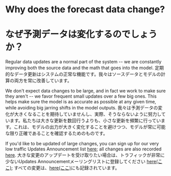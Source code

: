 # Why does the forecast data change?
# なぜ予測データは変化するのでしょうか？

Regular data updates are a normal part of the system -- we are constantly improving both the source data and the math that goes into the model.
定期的なデータ更新はシステムの正常な機能です。我々はソースデータとモデルの計算の両方を常に改善しています。

We don't expect data changes to be large, and in fact we work to make sure they aren't -- we favor frequent small updates over a few big ones. This helps make sure the model is as accurate as possible at any given time, while avoiding big jarring shifts in the model outputs.
我々は予測データの変化が大きくなることを期待していませんし、実際、そうならないように努力しています。私たちは大きな更新を数回行うよりも、小さな更新を頻繁に行っています。これは、モデルの出力が大きく変化することを避けつつ、モデルが常に可能な限り正確であることを確認するためのものです。

If you'd like to be updated of large changes, you can sign up for our very low traffic Updates Announcement list [here](https://groups.google.com/forum/#!forum/unsub-announce); all changes are also recorded [here](https://github.com/ourresearch/jump-api/blob/master/RELEASE\_NOTES.md).
大きな変更のアップデートを受け取りたい場合は、トラフィックが非常に少ないUpdates Announcementメーリングリストに登録してください [here(ここ)](https://groups.google.com/forum/#!forum/unsub-announce); すべての変更は、[here(ここ)](https://github.com/ourresearch/jump-api/blob/master/RELEASE_NOTES.md)にも記録されています。
